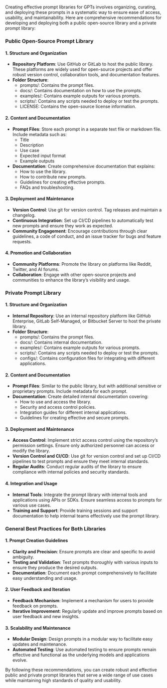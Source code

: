 #

Creating effective prompt libraries for GPTs involves organizing, curating, and deploying these prompts in a systematic way to ensure ease of access, usability, and maintainability. Here are comprehensive recommendations for developing and deploying both a public open-source library and a private prompt library:

### Public Open-Source Prompt Library

#### 1. Structure and Organization

- **Repository Platform**: Use GitHub or GitLab to host the public library. These platforms are widely used for open-source projects and offer robust version control, collaboration tools, and documentation features.
- **Folder Structure**:
  - prompts/: Contains the prompt files.
  - docs/: Contains documentation on how to use the prompts.
  - examples/: Contains example outputs for various prompts.
  - scripts/: Contains any scripts needed to deploy or test the prompts.
  - LICENSE: Contains the open-source license information.

#### 2. Content and Documentation

- **Prompt Files**: Store each prompt in a separate text file or markdown file. Include metadata such as:
  - Title
  - Description
  - Use case
  - Expected input format
  - Example outputs
- **Documentation**: Create comprehensive documentation that explains:
  - How to use the library.
  - How to contribute new prompts.
  - Guidelines for creating effective prompts.
  - FAQs and troubleshooting.

#### 3. Deployment and Maintenance

- **Version Control**: Use git for version control. Tag releases and maintain a changelog.
- **Continuous Integration**: Set up CI/CD pipelines to automatically test new prompts and ensure they work as expected.
- **Community Engagement**: Encourage contributions through clear guidelines, a code of conduct, and an issue tracker for bugs and feature requests.

#### 4. Promotion and Collaboration

- **Community Platforms**: Promote the library on platforms like Reddit, Twitter, and AI forums.
- **Collaboration**: Engage with other open-source projects and communities to enhance the library’s visibility and usage.

### Private Prompt Library

#### 1. Structure and Organization

- **Internal Repository**: Use an internal repository platform like GitHub Enterprise, GitLab Self-Managed, or Bitbucket Server to host the private library.
- **Folder Structure**:
  - prompts/: Contains the prompt files.
  - docs/: Contains internal documentation.
  - examples/: Contains example outputs for various prompts.
  - scripts/: Contains any scripts needed to deploy or test the prompts.
  - configs/: Contains configuration files for integrating with different applications.

#### 2. Content and Documentation

- **Prompt Files**: Similar to the public library, but with additional sensitive or proprietary prompts. Include metadata for each prompt.
- **Documentation**: Create detailed internal documentation covering:
  - How to use and access the library.
  - Security and access control policies.
  - Integration guides for different internal applications.
  - Guidelines for creating effective and secure prompts.

#### 3. Deployment and Maintenance

- **Access Control**: Implement strict access control using the repository’s permission settings. Ensure only authorized personnel can access or modify the library.
- **Version Control and CI/CD**: Use git for version control and set up CI/CD pipelines to test prompts and ensure they meet internal standards.
- **Regular Audits**: Conduct regular audits of the library to ensure compliance with internal policies and security standards.

#### 4. Integration and Usage

- **Internal Tools**: Integrate the prompt library with internal tools and applications using APIs or SDKs. Ensure seamless access to prompts for various use cases.
- **Training and Support**: Provide training sessions and support documentation to help internal teams effectively use the prompt library.

### General Best Practices for Both Libraries

#### 1. Prompt Creation Guidelines

- **Clarity and Precision**: Ensure prompts are clear and specific to avoid ambiguity.
- **Testing and Validation**: Test prompts thoroughly with various inputs to ensure they produce the desired outputs.
- **Documentation**: Document each prompt comprehensively to facilitate easy understanding and usage.

#### 2. User Feedback and Iteration

- **Feedback Mechanism**: Implement a mechanism for users to provide feedback on prompts.
- **Iterative Improvement**: Regularly update and improve prompts based on user feedback and new insights.

#### 3. Scalability and Maintenance

- **Modular Design**: Design prompts in a modular way to facilitate easy updates and maintenance.
- **Automated Testing**: Use automated testing to ensure prompts remain effective and functional as the underlying models and applications evolve.

By following these recommendations, you can create robust and effective public and private prompt libraries that serve a wide range of use cases while maintaining high standards of quality and usability.
